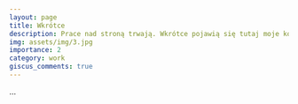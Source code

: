 ```yaml
---
layout: page
title: Wkrótce
description: Prace nad stroną trwają. Wkrótce pojawią się tutaj moje kolejne projekty.
img: assets/img/3.jpg
importance: 2
category: work
giscus_comments: true
---
```


...
```